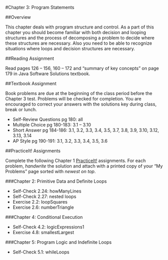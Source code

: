 #Chapter 3: Program Statements

##Overview

This chapter deals with program structure and control.  As a part of this chapter you should become familiar with both decision and looping structures and the process of decomposing a problem to decide where these structures are necessary.  Also you need to be able to recognize situations where loops and decision structures are necessary. 

##Reading Assignment 

Read pages 126 – 156, 160 – 172 and “summary of key concepts” on page 179 in Java Software Solutions textbook. 

##Textbook Assignment 

Book problems are due at the beginning of the class period before the Chapter 3 test.  Problems will be checked for completion.  You are encouraged to correct your answers with the solutions key during class, break or lunch.

* Self-Review Questions pg 180: all
* Multiple Choice pg 180-183: 3.1 – 3.10
* Short Answer pg 184-186: 3.1, 3.2, 3.3, 3.4, 3.5, 3.7, 3.8, 3.9, 3.10, 3.12, 3.13, 3.14
* AP Style pg 190-191: 3.1, 3.2, 3.3, 3.4, 3.5, 3.6


##PracticeIt! Assignments

Complete the following Chapter 1 [PracticeIt!](http://practiceit.cs.washington.edu/practiceit/index.jsp) assignments.  For each problem, *handwrite* the solution and attach with a printed copy of your “My Problems” page sorted with *newest on top*.
 
###Chapter 2: Primitive Data and Definite Loops
 
* Self-Check 2.24: howManyLines
* Self-Check 2.27: nested loops
* Exercise 2.2: loopSquares
* Exercise 2.6: numberTriangle

###Chapter 4: Conditional Execution
* Self-Check 4.2: logicExpressions1
* Exercise 4.8: smallestLargest

###Chapter 5: Program Logic and Indefinite Loops
* Self-Check 5.1: whileLoops
